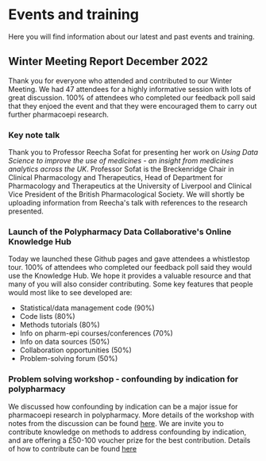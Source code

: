# Events and training
Here you will find information about our latest and past events and training.

## Winter Meeting Report December 2022

Thank you for everyone who attended and contributed to our Winter Meeting. We had 47 attendees for a highly informative session with lots of great discussion. 100% of attendees who completed our feedback poll said that they enjoed the event and that they were encouraged them to carry out further pharmacoepi research.

### Key note talk

Thank you to Professor Reecha Sofat for presenting her work on *Using Data Science to improve the use of medicines - an insight from medicines analytics across the UK*. Professor Sofat is the Breckenridge Chair in Clinical Pharmacology and Therapeutics, Head of Department for Pharmacology and Therapeutics at the University of Liverpool and Clinical Vice President of the British Pharmacological Society. We will shortly be uploading information from Reecha's talk with references to the research presented. 

### Launch of the Polypharmacy Data Collaborative's Online Knowledge Hub

Today we launched these Github pages and gave attendees a whistlestop tour. 100% of attendees who completed our feedback poll said they would use the Knowledge Hub. We hope it provides a valuable resource and that many of you will also consider contributing. Some key features that people would most like to see developed are:
- Statistical/data management code (90%)
- Code lists (80%)
- Methods tutorials (80%)
- Info on pharm-epi courses/conferences (70%)
- Info on data sources (50%)
- Collaboration opportunities (50%)
- Problem-solving forum (50%)

### Problem solving workshop - confounding by indication for polypharmacy

We discussed how confounding by indication can be a major issue for pharmacoepi research in polypharmacy. More details of the workshop with notes from the discussion can be found [here](https://github.com/Pharmacoepi-Data-Collaborative/home/blob/Main/events%26training/workshops/confounding_by_indication.md). We are invite you to contribute knowledge on methods to address confounding by indication, and are offering a £50-100 voucher prize for the best contribution. Details of how to contribute can be found [here](https://github.com/Pharmacoepi-Data-Collaborative/home/blob/Main/events%26training/workshops/confounding_by_indication.md)
